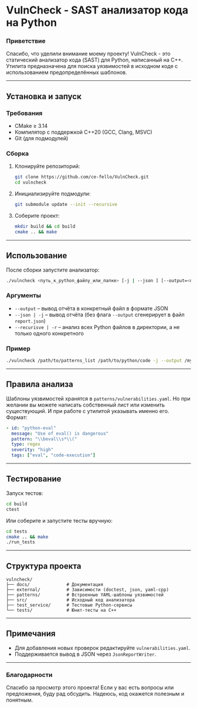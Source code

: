 # VulnCheck - SAST анализатор кода на Python  

### **Приветствие**  
Спасибо, что уделили внимание моему проекту! VulnCheck - это статический анализатор кода (SAST) для Python, написанный на C++. Утилита предназначена для поиска уязвимостей в исходном коде с использованием предопределённых шаблонов.  

---  

## Установка и запуск  

### **Требования**  
- CMake ≥ 3.14  
- Компилятор с поддержкой C++20 (GCC, Clang, MSVC)  
- Git (для подмодулей)  

### **Сборка**  
1. Клонируйте репозиторий:  
   ```bash
   git clone https://github.com/ce-fello/VulnCheck.git
   cd vulncheck
   ```  
2. Инициализируйте подмодули:  
   ```bash
   git submodule update --init --recursive
   ```  
3. Соберите проект:  
   ```bash
   mkdir build && cd build
   cmake .. && make
   ```  

---  

## Использование  
После сборки запустите анализатор:  
```bash
./vulncheck <путь_к_python_файлу_или_папке> [-j | --json ] [--output=<путь_к_отчёту>] [ -r | --recursive]
```  

### **Аргументы**  
- `--output` – вывод отчёта в конкретный файл в формате JSON
- `--json | -j` – вывод отчёта (без флага `--output` сгенерирует в файл `report.json`)
- `--recurisve | -r` – анализ всех Python файлов в директории, а не только одного конкретного

### **Пример**  
```bash
./vulncheck /path/to/patterns_list /path/to/python/code -j --output /my/report.json --recursive
```  

---  

## Правила анализа  
Шаблоны уязвимостей хранятся в `patterns/vulnerabilities.yaml`. Но при желании вы можете написать собственный лист или изменить существующий. И при работе с утилитой указывать именно его. 
Формат:  
```yaml
- id: "python-eval"
  message: "Use of eval() is dangerous"
  pattern: "\\beval\\s*\\("
  type: regex
  severity: "high"
  tags: ["eval", "code-execution"]
```  

---  

## Тестирование  
Запуск тестов:  
```bash
cd build
ctest
```  
Или соберите и запустите тесты вручную:  
```bash
cd tests
cmake .. && make
./run_tests
```  

---  

## Структура проекта  
```  
vulncheck/
├── docs/              # Документация
├── external/          # Зависимости (doctest, json, yaml-cpp)
├── patterns/          # Встроенные YAML-шаблоны уязвимостей
├── src/               # Исходный код анализатора
├── test_service/      # Тестовые Python-сервисы
└── tests/             # Юнит-тесты на C++
```  

---  

## Примечания  
- Для добавления новых проверок редактируйте `vulnerabilities.yaml`.
- Поддерживается вывод в JSON через `JsonReportWriter`.

---  

### **Благодарности**  
Спасибо за просмотр этого проекта! Если у вас есть вопросы или предложения, буду рад обсудить. Надеюсь, код окажется полезным и понятным.
